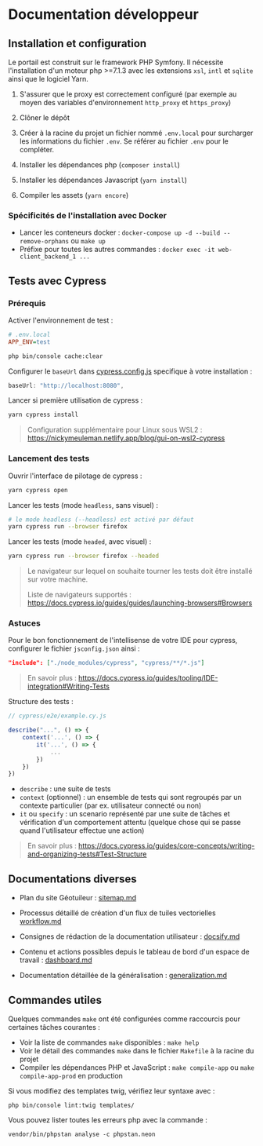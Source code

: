 # Documentation développeur

## Installation et configuration

Le portail est construit sur le framework PHP Symfony. Il nécessite l'installation d'un moteur php >=7.1.3 avec les extensions `xsl`, `intl` et `sqlite` ainsi que le logiciel Yarn.

1. S'assurer que le proxy est correctement configuré (par exemple au moyen des variables d'environnement `http_proxy` et `https_proxy`)

2. Clôner le dépôt

3. Créer à la racine du projet un fichier nommé `.env.local` pour surcharger les informations du fichier `.env`. Se référer au fichier `.env` pour le compléter.

4. Installer les dépendances php (`composer install`)

5. Installer les dépendances Javascript (`yarn install`)

6. Compiler les assets (`yarn encore`)

### Spécificités de l'installation avec Docker

-   Lancer les conteneurs docker : `docker-compose up -d --build --remove-orphans` ou `make up`
-   Préfixe pour toutes les autres commandes : `docker exec -it web-client_backend_1 ...`

## Tests avec Cypress

### Prérequis

Activer l'environnement de test :

```ini
# .env.local
APP_ENV=test
```

```sh
php bin/console cache:clear
```

Configurer le `baseUrl` dans [cypress.config.js](../../cypress.config.js) specifique à votre installation :

```js
baseUrl: "http://localhost:8080",
```

Lancer si première utilisation de cypress :

```sh
yarn cypress install
```

> Configuration supplémentaire pour Linux sous WSL2 : https://nickymeuleman.netlify.app/blog/gui-on-wsl2-cypress

### Lancement des tests

Ouvrir l'interface de pilotage de cypress :

```sh
yarn cypress open
```

Lancer les tests (mode `headless`, sans visuel) :

```sh
# le mode headless (--headless) est activé par défaut
yarn cypress run --browser firefox
```

Lancer les tests (mode `headed`, avec visuel) :

```sh
yarn cypress run --browser firefox --headed
```

> Le navigateur sur lequel on souhaite tourner les tests doit être installé sur votre machine.
>
> Liste de navigateurs supportés : https://docs.cypress.io/guides/guides/launching-browsers#Browsers

### Astuces

Pour le bon fonctionnement de l'intellisense de votre IDE pour cypress, configurer le fichier `jsconfig.json` ainsi :

```json
"include": ["./node_modules/cypress", "cypress/**/*.js"]
```

> En savoir plus : https://docs.cypress.io/guides/tooling/IDE-integration#Writing-Tests

Structure des tests :

```js
// cypress/e2e/example.cy.js

describe("...", () => {
    context('...', () => {
        it('...', () => {
            ...
        })
    })
})
```

-   `describe` : une suite de tests
-   `context` (optionnel) : un ensemble de tests qui sont regroupés par un contexte particulier (par ex. utilisateur connecté ou non)
-   `it` ou `specify` : un scenario représenté par une suite de tâches et vérification d'un comportement attentu (quelque chose qui se passe quand l'utilisateur effectue une action)

> En savoir plus : https://docs.cypress.io/guides/core-concepts/writing-and-organizing-tests#Test-Structure

## Documentations diverses

-   Plan du site Géotuileur : [sitemap.md](sitemap.md)

-   Processus détaillé de création d'un flux de tuiles vectorielles [workflow.md](workflow.md)

-   Consignes de rédaction de la documentation utilisateur : [docsify.md](docsify.md)

-   Contenu et actions possibles depuis le tableau de bord d'un espace de travail : [dashboard.md](dashboard.md)

-   Documentation détaillée de la généralisation : [generalization.md](generalization.md)

## Commandes utiles

Quelques commandes `make` ont été configurées comme raccourcis pour certaines tâches courantes :

-   Voir la liste de commandes `make` disponibles : `make help`
-   Voir le détail des commandes `make` dans le fichier `Makefile` à la racine du projet
-   Compiler les dépendances PHP et JavaScript : `make compile-app` ou `make compile-app-prod` en production

Si vous modifiez des templates twig, vérifiez leur syntaxe avec :

```
php bin/console lint:twig templates/
```

Vous pouvez lister toutes les erreurs php avec la commande :

```
vendor/bin/phpstan analyse -c phpstan.neon
```
